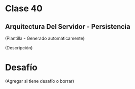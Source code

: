 # Clase 40

## Arquitectura Del Servidor - Persistencia

(Plantilla - Generado automáticamente)

(Descripción)

# Desafío

(Agregar si tiene desafío o borrar)


